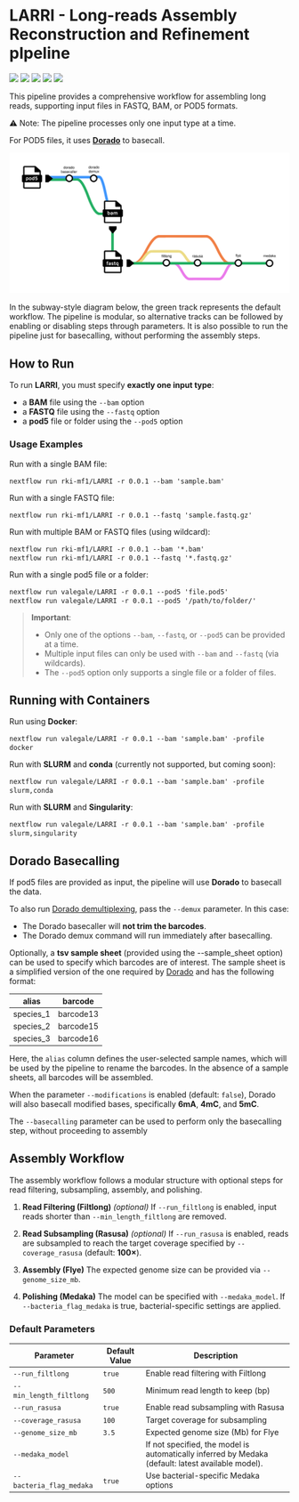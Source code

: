 # LARRI - Long-reads Assembly Reconstruction and Refinement pIpeline

![](https://img.shields.io/github/v/release/rki-mf1/LARRI)
![](https://img.shields.io/badge/nextflow-22.01.0-brightgreen)
![](https://img.shields.io/badge/uses-Docker-blue.svg)
![](https://img.shields.io/badge/uses-Singularity-yellow.svg)
![](https://img.shields.io/badge/licence-GPL--3.0-lightgrey.svg)


This pipeline provides a comprehensive workflow for assembling long reads, supporting input files in FASTQ, BAM, or POD5 formats.

⚠ Note: The pipeline processes only one input type at a time.

For POD5 files, it uses [**Dorado**](https://github.com/nanoporetech/dorado) to basecall.

![Alt text](images/LARRI_workflow.png)

In the subway-style diagram below, the green track represents the default workflow. The pipeline is modular, so alternative tracks can be followed by enabling or disabling steps through parameters. It is also possible to run the pipeline just for basecalling, without performing the assembly steps.

## How to Run

To run **LARRI**, you must specify **exactly one input type**:  
- a **BAM** file using the `--bam` option  
- a **FASTQ** file using the `--fastq` option  
- a **pod5** file or folder using the `--pod5` option  

### Usage Examples

Run with a single BAM file:

```
nextflow run rki-mf1/LARRI -r 0.0.1 --bam 'sample.bam'
```

Run with a single FASTQ file:

```
nextflow run rki-mf1/LARRI -r 0.0.1 --fastq 'sample.fastq.gz'
```

Run with multiple BAM or FASTQ files (using wildcard):

```
nextflow run rki-mf1/LARRI -r 0.0.1 --bam '*.bam'
nextflow run rki-mf1/LARRI -r 0.0.1 --fastq '*.fastq.gz'
```
Run with a single pod5 file or a folder:

```
nextflow run valegale/LARRI -r 0.0.1 --pod5 'file.pod5'
nextflow run valegale/LARRI -r 0.0.1 --pod5 '/path/to/folder/'
```

> **Important**:
> - Only one of the options `--bam`, `--fastq`, or `--pod5` can be provided at a time. 
> - Multiple input files can only be used with `--bam` and `--fastq` (via wildcards).
> - The `--pod5` option only supports a single file or a folder of files.  


## Running with Containers

Run using **Docker**:

```
nextflow run valegale/LARRI -r 0.0.1 --bam 'sample.bam' -profile docker
```
Run with **SLURM** and **conda** (currently not supported, but coming soon):
```
nextflow run valegale/LARRI -r 0.0.1 --bam 'sample.bam' -profile slurm,conda
```

Run with **SLURM** and **Singularity**:
```
nextflow run valegale/LARRI -r 0.0.1 --bam 'sample.bam' -profile slurm,singularity
```

## Dorado Basecalling

If pod5 files are provided as input, the pipeline will use **Dorado** to basecall the data.  

To also run [Dorado demultiplexing](https://github.com/nanoporetech/dorado?tab=readme-ov-file#barcode-classification), pass the `--demux` parameter. In this case:  
- The Dorado basecaller will **not trim the barcodes**.  
- The Dorado demux command will run immediately after basecalling.  

Optionally, a **tsv sample sheet** (provided using the --sample_sheet option) can be used to specify which barcodes are of interest. The sample sheet is a simplified version of the one required by [Dorado](https://github.com/nanoporetech/dorado/blob/release-v1.1/documentation/SampleSheets.md) and has the following format:

| alias     | barcode   |
|-----------|-----------|
| species_1 | barcode13 |
| species_2 | barcode15 |
| species_3 | barcode16 |

Here, the `alias` column defines the user-selected sample names, which will be used by the pipeline to rename the barcodes. In the absence of a sample sheets, all barcodes will be assembled.

When the parameter `--modifications` is enabled (default: `false`), Dorado will also basecall modified bases, specifically **6mA**, **4mC**, and **5mC**.

The `--basecalling` parameter can be used to perform only the basecalling step, without proceeding to assembly

## Assembly Workflow

The assembly workflow follows a modular structure with optional steps for read filtering, subsampling, assembly, and polishing. 

1. **Read Filtering (Filtlong)** *(optional)*
If `--run_filtlong` is enabled, input reads shorter than `--min_length_filtlong` are removed. 

2. **Read Subsampling (Rasusa)** *(optional)*
If `--run_rasusa` is enabled, reads are subsampled to reach the target coverage specified by `--coverage_rasusa` (default: **100×**).

3. **Assembly (Flye)** 
The expected genome size can be provided via `--genome_size_mb`.

4. **Polishing (Medaka)**
The model can be specified with `--medaka_model`. If `--bacteria_flag_medaka` is true, bacterial-specific settings are applied.

### Default Parameters

| Parameter                | Default Value       | Description                                                      |
|---------------------------|---------------------|------------------------------------------------------------------|
| `--run_filtlong`          | `true`              | Enable read filtering with Filtlong                              |
| `--min_length_filtlong`   | `500`               | Minimum read length to keep (bp)                                 |
| `--run_rasusa`            | `true`              | Enable read subsampling with Rasusa                              |
| `--coverage_rasusa`       | `100`               | Target coverage for subsampling                                  |
| `--genome_size_mb`        | `3.5`               | Expected genome size (Mb) for Flye                               |
| `--medaka_model`          |       | If not specified, the model is automatically inferred by Medaka (default: latest available model).                            |
| `--bacteria_flag_medaka`  | `true`              | Use bacterial-specific Medaka options                            |
